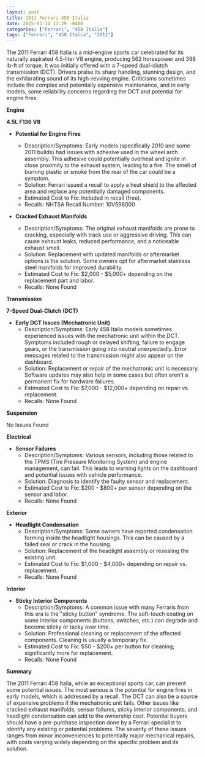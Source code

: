 ```yaml
---
layout: post
title: 2011 Ferrari 458 Italia
date: 2025-03-14 13:29 -0400
categories: ["Ferrari", "458 Italia"]
tags: ["Ferrari", "458 Italia", "2011"]
---
```

The 2011 Ferrari 458 Italia is a mid-engine sports car celebrated for its naturally aspirated 4.5-liter V8 engine, producing 562 horsepower and 398 lb-ft of torque. It was initially offered with a 7-speed dual-clutch transmission (DCT). Drivers praise its sharp handling, stunning design, and the exhilarating sound of its high-revving engine. Criticisms sometimes include the complex and potentially expensive maintenance, and in early models, some reliability concerns regarding the DCT and potential for engine fires.

**Engine**

**4.5L F136 V8**

* **Potential for Engine Fires**
    * Description/Symptoms: Early models (specifically 2010 and some 2011 builds) had issues with adhesive used in the wheel arch assembly. This adhesive could potentially overheat and ignite in close proximity to the exhaust system, leading to a fire. The smell of burning plastic or smoke from the rear of the car could be a symptom.
    * Solution: Ferrari issued a recall to apply a heat shield to the affected area and replace any potentially damaged components.
    * Estimated Cost to Fix: Included in recall (free).
    * Recalls: NHTSA Recall Number: 10V598000

* **Cracked Exhaust Manifolds**
    * Description/Symptoms: The original exhaust manifolds are prone to cracking, especially with track use or aggressive driving. This can cause exhaust leaks, reduced performance, and a noticeable exhaust smell.
    * Solution: Replacement with updated manifolds or aftermarket options is the solution. Some owners opt for aftermarket stainless steel manifolds for improved durability.
    * Estimated Cost to Fix: $2,000 - $5,000+ depending on the replacement part and labor.
    * Recalls: None Found

**Transmission**

**7-Speed Dual-Clutch (DCT)**

* **Early DCT Issues (Mechatronic Unit)**
    * Description/Symptoms: Early 458 Italia models sometimes experienced issues with the mechatronic unit within the DCT. Symptoms included rough or delayed shifting, failure to engage gears, or the transmission going into neutral unexpectedly. Error messages related to the transmission might also appear on the dashboard.
    * Solution: Replacement or repair of the mechatronic unit is necessary. Software updates may also help in some cases but often aren't a permanent fix for hardware failures.
    * Estimated Cost to Fix: $7,000 - $12,000+ depending on repair vs. replacement.
    * Recalls: None Found

**Suspension**

No Issues Found

**Electrical**

* **Sensor Failures**
    * Description/Symptoms: Various sensors, including those related to the TPMS (Tire Pressure Monitoring System) and engine management, can fail. This leads to warning lights on the dashboard and potential issues with vehicle performance.
    * Solution: Diagnosis to identify the faulty sensor and replacement.
    * Estimated Cost to Fix: $200 - $800+ per sensor depending on the sensor and labor.
    * Recalls: None Found

**Exterior**

* **Headlight Condensation**
    * Description/Symptoms: Some owners have reported condensation forming inside the headlight housings. This can be caused by a failed seal or crack in the housing.
    * Solution: Replacement of the headlight assembly or resealing the existing unit.
    * Estimated Cost to Fix: $1,000 - $4,000+ depending on repair vs. replacement.
    * Recalls: None Found

**Interior**

* **Sticky Interior Components**
    * Description/Symptoms: A common issue with many Ferraris from this era is the "sticky button" syndrome. The soft-touch coating on some interior components (buttons, switches, etc.) can degrade and become sticky or tacky over time.
    * Solution: Professional cleaning or replacement of the affected components. Cleaning is usually a temporary fix.
    * Estimated Cost to Fix: $50 - $200+ per button for cleaning; significantly more for replacement.
    * Recalls: None Found

**Summary**

The 2011 Ferrari 458 Italia, while an exceptional sports car, can present some potential issues. The most serious is the potential for engine fires in early models, which is addressed by a recall. The DCT can also be a source of expensive problems if the mechatronic unit fails. Other issues like cracked exhaust manifolds, sensor failures, sticky interior components, and headlight condensation can add to the ownership cost. Potential buyers should have a pre-purchase inspection done by a Ferrari specialist to identify any existing or potential problems. The severity of these issues ranges from minor inconveniences to potentially major mechanical repairs, with costs varying widely depending on the specific problem and its solution.

